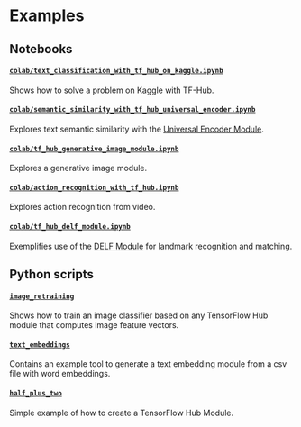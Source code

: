 # Examples

## Notebooks

#### [`colab/text_classification_with_tf_hub_on_kaggle.ipynb`](colab/text_classification_with_tf_hub_on_kaggle.ipynb)

Shows how to solve a problem on Kaggle with TF-Hub.


#### [`colab/semantic_similarity_with_tf_hub_universal_encoder.ipynb`](colab/semantic_similarity_with_tf_hub_universal_encoder.ipynb)

Explores text semantic similarity with the [Universal Encoder Module](https://tfhub.dev/google/universal-sentence-encoder/2).


#### [`colab/tf_hub_generative_image_module.ipynb`](colab/tf_hub_generative_image_module.ipynb)

Explores a generative image module.


#### [`colab/action_recognition_with_tf_hub.ipynb`](colab/action_recognition_with_tf_hub.ipynb)

Explores action recognition from video.


#### [`colab/tf_hub_delf_module.ipynb`](colab/tf_hub_delf_module.ipynb)

Exemplifies use of the [DELF Module](https://tfhub.dev/google/delf/1) for landmark recognition and matching.


## Python scripts

#### [`image_retraining`](image_retraining)

Shows how to train an image classifier based on any TensorFlow Hub module that
computes image feature vectors.


#### [`text_embeddings`](text_embeddings)

Contains an example tool to generate a text embedding module from a csv file
with word embeddings.

#### [`half_plus_two`](half_plus_two)

Simple example of how to create a TensorFlow Hub Module.
